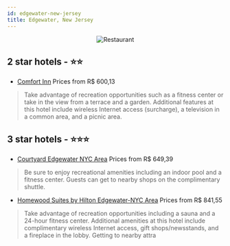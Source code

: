 ```yaml
---
id: edgewater-new-jersey
title: Edgewater, New Jersey
---
```


<center><img src="https://i.travelapi.com/hotels/14000000/13170000/13166600/13166557/c04437bc_z.jpg" alt="Restaurant" /></center>


##  2 star hotels - ⭐️⭐️

-    [Comfort Inn](https://us.hurb.com/hotels/edgewater/comfort-inn-JNP-JP802527?cmp=18055) Prices from R$ 600,13
   > Take advantage of recreation opportunities such as a fitness center or take in the view from a terrace and a garden. Additional features at this hotel include wireless Internet access (surcharge), a television in a common area, and a picnic area.

##  3 star hotels - ⭐️⭐️⭐️

-    [Courtyard Edgewater NYC Area](https://us.hurb.com/hotels/edgewater/courtyard-edgewater-nyc-area-JNP-JP452857?cmp=18055) Prices from R$ 649,39
   > Be sure to enjoy recreational amenities including an indoor pool and a fitness center. Guests can get to nearby shops on the complimentary shuttle.
-    [Homewood Suites by Hilton Edgewater-NYC Area](https://us.hurb.com/hotels/edgewater/homewood-suites-by-hilton-edgewater-nyc-area-JNP-JP019502?cmp=18055) Prices from R$ 841,55
   > Take advantage of recreation opportunities including a sauna and a 24-hour fitness center. Additional amenities at this hotel include complimentary wireless Internet access, gift shops/newsstands, and a fireplace in the lobby. Getting to nearby attra
